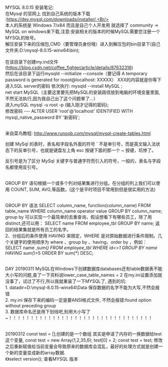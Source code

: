 MYSQL 8.0.15 安装笔记:
<Br/>在Mysql 的官网上 找到自己系统的版本下载 :https://dev.mysql.com/downloads/installer/,<Br/>
<Br/>本人的系统是 Windows 7/x84 而且是自己个人开发用 就选择了 community -> MySQL on windows来下载,注意:安装相关的版本的时候MySQL需要您注册一个MYSQL的账号。<Br/>
解压安装下来的压缩包,CMD（要管理员身份哦）进入到解压包的bin目录下(自己文件夹:D:\mysql-8.0.15-winx64\bin);    
<Br/>在该目录下创建my.ind文件(https://blog.csdn.net/coffee_fighter/article/details/87632316)<Br/>
然后在该目录下运行mysqld --initialize --console（要记得 A temporary password is generated for rooot@localhost: XXXXX） XXX的内容就是你等下进入SQL server的密码
依次执行: mysqld --install MySQL ; 
<Br/>net start MySQL（主要这里要先把MySQL的安装路径放到电脑的环境变量里面,不然无法执行,因为我自己出了这个问题晕了...）
<Br/>进入mySQL mysql -u root -p  (输入刚才记得的密码);
<Br/> 修改密码 --- ALTER USER 'root'@'localhost' IDENTIFIED WITH mysql_native_password BY '新密码';  

<Br/>  来自菜鸟教程: http://www.runoob.com/mysql/mysql-create-tables.html

创建 MySql 的表时，表名和字段名外面的符号 ` 不是单引号，而是英文输入法状态下的反单引号，也就是键盘左上角 esc 按键下面的那一个 ~ 按键，坑惨了。

反引号是为了区分 MySql 关键字与普通字符而引入的符号，一般的，表名与字段名都使用反引号。



<Br/>GROUP BY 语句根据一个或多个列对结果集进行分组。在分组的列上我们可以使用 COUNT, SUM, AVG,等函数。(这个是平时项目不常用到但是很实用的方法)

<Br/>GROUP BY 语法
    SELECT column_name, function(column_name)
    FROM table_name
    WHERE column_name operator value
    GROUP BY column_name;
<br/>group by 
可以实现一个最简单的去重查询，假设想看下有哪些员工，除了用 distinct,还可以用：
SELECT name FROM employee_tbl GROUP BY name;
返回的结果集就是所有员工的名字。
<br/>
2、分组后的条件使用 HAVING 来限定，WHERE 是对原始数据进行条件限制。几个关键字的使用顺序为 where 、group by 、having、order by ，例如：
SELECT name ,sum(*)  FROM employee_tbl WHERE id<>1 GROUP BY name  HAVING sum(*)>5 ORDER BY sum(*) DESC;

<br/> DAY 20190311 MySQL在Windows下创建数据库databases还有table数据表不能大小写的问题,查了一下资料说lower_case_table_names = 2 在my.ini设置添加就没事了，试过了不行,所以我就重装了一下MYSQL了, 遇到的坑:
<br/> 1. datadir=D:\\mysql-8.0.15-winx64\\Data  保存数据的名字不能为大写,不然会报错
<br/> 2. my.ini 保存下来的编码一定是要ANSI格式文件, 不然会报错:found option without preceding group
<br/> 3. 数据库命名还是用下划线吧,别用大小写了~！！！！！！！！！！！！！！！！！！！！！！！！！！！！！！！！！

<br/> 20190312 const test = [];创建的是一个数组 其实是申请了内存的一换数据给test这个变量, const test = new Array(1,2,35,6);
test[0] = 2; const test = test; 修改之后重新赋值给当前变量会导致原来的数据库会混乱，最好的处理方式就是创建一个新的变量变成新的array数据. 
<br/> 《》select version(); 查看MYSQL 版本
